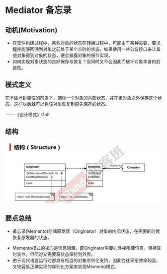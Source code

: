 # Mediator 备忘录

## 动机(Motivation)

+ 在软件构建过程中，某些对象的状态在转换过程中，可能由于某种需要，要求程序能够回溯到对象之前处于某个点时的状态。如果使用一些公有接口来让其他对象得到对象的状态，便会暴露对象的细节实现。
+ 如何实现对象状态的良好保存与恢复？但同时又不会因此而破坏对象本身的封装性。

## 模式定义

在不破坏封装性的前提下，捕获一个对象的内部状态，并在该对象之外保存这个状态。这样以后就可以将该对象恢复到原先保存的状态。

​																						——《设计模式》GoF

## 结构

![微信截图_20200904175356](picture\微信截图_20200904175356.png)

## 要点总结

- 备忘录(Memento)存储原发器（Originator）对象的内部状态，在需要的时候恢复原发器的状态。

+ Memento模式的核心是信息隐藏，即Originator需要向外接隐藏信息，保持其封装性。但同时又需要将状态保持到外界。
+ 由于现代语言运行时都具有相当的对象序列化支持，因此往往采用效率较高、又较容易正确实现的序列化方案来实现Memento模式。